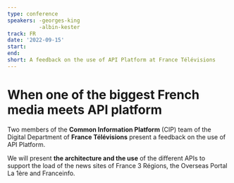 ```yaml
---
type: conference
speakers: -georges-king
          -albin-kester
track: FR
date: '2022-09-15'
start:
end:
short: A feedback on the use of API Platform at France Télévisions
---
```


# When one of the biggest French media meets API platform

Two members of the **Common Information Platform** (CIP) team of the Digital Department of **France Télévisions** present a feedback on the use of API Platform.

We will present **the architecture and the use** of the different APIs to support the load of the news sites of France 3 Régions, the Overseas Portal La 1ère and Franceinfo.




